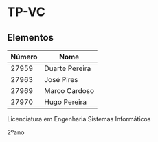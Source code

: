 # TP-VC

## Elementos
| Número | Nome |
|--------|------|
| 27959  | Duarte Pereira |
| 27963  | José Pires |
| 27969  | Marco Cardoso  |
| 27970  | Hugo Pereira |

Licenciatura em Engenharia Sistemas Informáticos 

2ºano